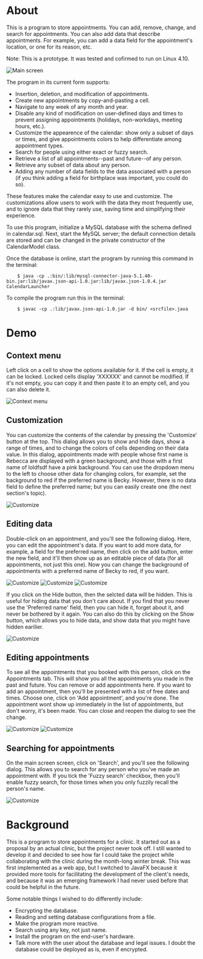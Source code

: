 # About

This is a program to store appointments.  You can add, remove, change, and search for appointments.  You can also add data that describe appointments.  For example, you can add a data field for the appointment's location, or one for its reason, etc.

Note: This is a prototype.  It was tested and cofirmed to run on Linux 4.10.

![Main screen](https://github.com/dekuRockShooter/CalendarOfAppointments/tree/master/images/demo/calendar_1.png)

The program in its current form supports:
* Insertion, deletion, and modification of appointments.
* Create new appointments by copy-and-pasting a cell.
* Navigate to any week of any month and year.
* Disable any kind of modification on user-defined days and times to prevent assigning appointments (holidays, non-workdays, meeting hours, etc.).
* Customize the appearence of the calendar: show only a subset of days or times, and give appointments colors to help differentiate among appointment types.
* Search for people using either exact or fuzzy search.
* Retrieve a list of all appointments--past and future--of any person.
* Retrieve any subset of data about any person.
* Adding any number of data fields to the data associated with a person (if you think adding a field for birthplace was important, you could do so).

These features make the calendar easy to use and customize.  The customizations allow users to work with the data they most frequently use, and to ignore data that they rarely use, saving time and simplifying their experience.

To use this program, initialize a MySQL database with the schema defined in calendar.sql.  Next, start the MySQL server; the default connection details are stored and can be changed in the private constructor of the CalendarModel class.

Once the database is online, start the program by running this command in the terminal:

```
    $ java -cp .:bin/:lib/mysql-connector-java-5.1.40-bin.jar:lib/javax.json-api-1.0.jar:lib/javax.json-1.0.4.jar CalendarLauncher
```

To compile the program run this in the terminal:

```
    $ javac -cp .:lib/javax.json-api-1.0.jar -d bin/ <srcfile>.java
```


# Demo

## Context menu

Left click on a cell to show the options available for it.  If the cell is empty, it can be locked.  Locked cells display 'XXXXXX' and cannot be modified.  If it's not empty, you can copy it and then paste it to an empty cell, and you can also delete it.

![Context menu](https://github.com/dekuRockShooter/CalendarOfAppointments/tree/master/images/demo/calendar_3.png)

## Customization

You can customize the contents of the calendar by pressing the 'Customize' button at the top.  This dialog allows you to show and hide days, show a range of times, and to change the colors of cells depending on their data value.  In this dialog, appointments made with people whose first name is Rebecca are displayed with a green background, and those with a first name of loldfsdf have a pink background.  You can use the dropdown menu to the left to choose other data for changing colors, for example, set the background to red if the preferred name is Becky.  However, there is no data field to define the preferred name; but you can easily create one (the next section's topic).

![Customize](https://github.com/dekuRockShooter/CalendarOfAppointments/tree/master/images/demo/calendar_5.png)

## Editing data

Double-click on an appointment, and you'll see the following dialog.  Here, you can edit the appointment's data.  If you want to add more data, for example, a field for the preferred name, then click on the add button, enter the new field, and it'll then show up as an editable piece of data (for all appointments, not just this one).  Now you can change the background of appointments with a preferred name of Becky to red, if you want.

![Customize](https://github.com/dekuRockShooter/CalendarOfAppointments/tree/master/images/demo/calendar_7.png) ![Customize](https://github.com/dekuRockShooter/CalendarOfAppointments/tree/master/images/demo/calendar_8.png) ![Customize](https://github.com/dekuRockShooter/CalendarOfAppointments/tree/master/images/demo/calendar_9.png)

If you click on the Hide button, then the selcted data will be hidden.  This is useful for hiding data that you don't care about.  If you find that you never use the 'Preferred name' field, then you can hide it, forget about it, and never be bothered by it again.  You can also do this by clicking on the Show button, which allows you to hide data, and show data that you might have hidden earilier.

![Customize](https://github.com/dekuRockShooter/CalendarOfAppointments/tree/master/images/demo/calendar_10.png)

## Editing appointments

To see all the appointments that you booked with this person, click on the Appointments tab.  This will show you all the appointments you made in the past and future.  You can remove or add appointments here.  If you want to add an appointment, then you'll be presented with a list of free dates and times.  Choose one, click on 'Add appointment', and you're done.  The appointment wont show up immediately in the list of appointments, but don't worry, it's been made.  You can close and reopen the dialog to see the change.

![Customize](https://github.com/dekuRockShooter/CalendarOfAppointments/tree/master/images/demo/calendar_11.png) ![Customize](https://github.com/dekuRockShooter/CalendarOfAppointments/tree/master/images/demo/calendar_12.png)

## Searching for appointments

On the main screen screen, click on 'Search', and you'll see the following dialog.  This allows you to search for any person who you've made an appointment with.  If you tick the 'Fuzzy search' checkbox, then you'll enable fuzzy search, for those times when you only fuzzily recall the person's name.

![Customize](https://github.com/dekuRockShooter/CalendarOfAppointments/tree/master/images/demo/calendar_6.png)

# Background

This is a program to store appointments for a clinic.  It started out as a proposal by an actual clinic, but the project never took off.  I still wanted to develop it and decided to see how far I could take the project while collaborating with the clinic during the month-long winter break.  This was first implemented as a web app, but I switched to JavaFX because it provided more tools for facilitating the development of the client's needs, and because it was an emerging framework I had never used before that could be helpful in the future.

Some notable things I wished to do differently include:
* Encrypting the database.
* Reading and setting database configurations from a file.
* Make the program more reactive.
* Search using any key, not just name.
* Install the program on the end-user's hardware.
* Talk more with the user about the database and legal issues.  I doubt the database could be deployed as is, even if encrypted.
